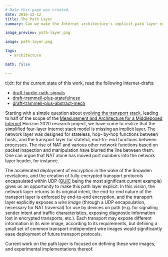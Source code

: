 ```yaml
---
# Date this page was created.
date: 2016-12-12
title: The Path Layer
summary: Can we make the Internet architecture's implicit path layer explicit?

image_preview: path-layer.png

image: path-layer.png

tags:
  - architecture

math: false

---
```


tl;dr: for the current state of this work, read the following Internet-drafts:

- [draft-hardie-path-signals](https://tools.ietf.org/html/draft-hardie-path-signals)
- [draft-trammell-plus-statefulness](https://tools.ietf.org/html/draft-trammell-plus-statefulness)
- [draft-trammell-plus-abstract-mech](https://tools.ietf.org/html/draft-trammell-plus-abstract-mech)

Starting with a simple question about [evolving the transport stack](/publication/udp35-ieee-2014/), 
leading to half of the scope of the 
[Measurement and Architecture for a Middleboxed Internet](https://mami-project.eu/) Horizon 2020 research project,
we have come to realize that the simplified four-layer Internet stack model is
missing an implicit layer. The network layer was designed for stateless, hop-
by-hop functions between hosts, and the transport layer for stateful, end-to-
end functions between processes. The rise of NAT and various other network
functions based on packet inspection and manipulation have blurred the line
between them. One can argue that NAT alone has moved port numbers into the
network layer header, for instance.

The accelerated deployment of encryption in the wake of the Snowden
revelations, and the creation of fully-encrypted transport protocols
encapsulated within UDP
([QUIC](https://tools.ietf.org/html/draft-ietf-quic-protocol) being the most
significant current example) gives us an opportunity to make this path layer
explicit. In this vision, the network layer returns to its original intent,
the end-to-end nature of the transport layer is enforced by end-to-end
encryption, and the transport layer explicitly exposes a *wire image* (through
a UDP encapsulation, necessary for NAT traversal) for use by devices on path
(e.g. for signaling sender intent and traffic characteristics, exposing
diagnostic information lost in encrypted transports, etc.). Each transport may
expose different information in its wire image, according to its requirements,
but defining a small set of common transport-independent wire images would
significantly ease deployment of future transport protocols.

Current work on the path layer is focused on defining these wire images, and
experimental implementations thereof.
